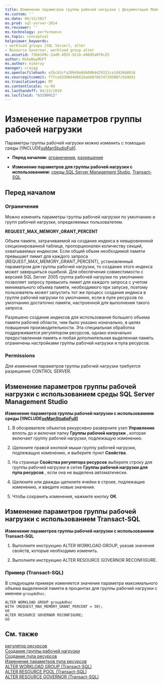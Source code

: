 ```yaml
---
title: Изменение параметров группы рабочей нагрузки | Документация Майкрософт
ms.custom: ''
ms.date: 06/13/2017
ms.prod: sql-server-2014
ms.reviewer: ''
ms.technology: performance
ms.topic: conceptual
helpviewer_keywords:
- workload groups [SQL Server], alter
- Resource Governor, workload group alter
ms.assetid: 73b6109c-2ad0-4915-b11b-d40d5a0fdc25
author: MikeRayMSFT
ms.author: mikeray
manager: craigg
ms.openlocfilehash: e2bcb3cfa20948e6bb0964d29331ca1d426b8916
ms.sourcegitcommit: f7fced330b64d6616aeb8766747295807c92dd41
ms.translationtype: MT
ms.contentlocale: ru-RU
ms.lasthandoff: 04/23/2019
ms.locfileid: "63199912"
---
```

# <a name="change-workload-group-settings"></a>Изменение параметров группы рабочей нагрузки
  Параметры группы рабочей нагрузки можно изменить с помощью среды [!INCLUDE[ssManStudioFull](../../includes/ssmanstudiofull-md.md)].  
  
-   **Перед началом:**  [ограничения](#LimitationsRestrictions), [разрешения](#Permissions)  
  
-   **Изменение параметров для группы рабочей нагрузки с использованием:**  [среды SQL Server Management Studio](#ChgWGProp), [Transact-SQL](#ChgWGTSQL)  
  
## <a name="before-you-begin"></a>Перед началом  
  
###  <a name="LimitationsRestrictions"></a> Ограничения  
 Можно изменить параметры группы рабочей нагрузки по умолчанию и групп рабочей нагрузки, определяемых пользователем.  
  
 **REQUEST_MAX_MEMORY_GRANT_PERCENT**  
  
 Объем памяти, затрачиваемой на создание индекса в невыровненной секционированной таблице, пропорционален количеству секций, охватываемых индексом. Если общий объем необходимой памяти превышает лимит для каждого запроса (REQUEST_MAX_MEMORY_GRANT_PERCENT), установленный параметром для группы рабочей нагрузки, то создание этого индекса может завершиться ошибкой. Для обеспечения совместимости с версией SQL Server 2005 группа рабочей нагрузки по умолчанию позволяет запросу превысить лимит для каждого запроса с учетом минимального объема памяти, необходимого при запуске, поэтому пользователь может запустить тот же процесс создания индекса в группе рабочей нагрузки по умолчанию, если в пуле ресурсов по умолчанию достаточно памяти, настроенной для выполнения такого запроса.  
  
 Разрешено создание индексов для использования большего объема памяти рабочей области, чем было указано изначально, в целях повышения производительности. Эта специальная обработка поддерживается регулятором ресурсов, однако изначально предоставленная память и любая дополнительная выделенная память ограничены настройками группы рабочей нагрузки и пула ресурсов.  
  
###  <a name="Permissions"></a> Permissions  
 Для изменения параметров группы рабочей нагрузки требуется разрешение CONTROL SERVER.  
  
##  <a name="ChgWGProp"></a> Изменение параметров группы рабочей нагрузки с использованием среды SQL Server Management Studio  
 **Изменение параметров группы рабочей нагрузки с использованием среды [!INCLUDE[ssManStudioFull](../../includes/ssmanstudiofull-md.md)]**  
  
1.  В обозревателе объектов рекурсивно разверните узел **Управление** вплоть до и включая папку **Группы рабочей нагрузки** , которая включает группу рабочей нагрузки, подлежащую изменению.  
  
2.  Щелкните правой кнопкой мыши группу рабочей нагрузки, подлежащую изменению, и выберите пункт **Свойства**.  
  
3.  На странице **Свойства регулятора ресурсов** выберите строку для группы рабочей нагрузки в сетке **Группы рабочей нагрузки для пула ресурсов** , если она не выделена автоматически.  
  
4.  Щелкните или дважды щелкните ячейки в строке, подлежащие изменению, и введите новые значения.  
  
5.  Чтобы сохранить изменения, нажмите кнопку **ОК**.  
  
##  <a name="ChgWGTSQL"></a> Изменение параметров группы рабочей нагрузки с использованием Transact-SQL  
 **Изменение параметров группы рабочей нагрузки с использованием Transact-SQL**  
  
1.  Выполните инструкцию ALTER WORKLOAD GROUP, указав значения свойств, которые необходимо изменить.  
  
2.  Выполните инструкцию ALTER RESOURCE GOVERNOR RECONFIGURE.  
  
### <a name="example-transact-sql"></a>Пример (Transact-SQL)  
 В следующем примере изменяется значение параметра максимального объема выделенной памяти в процентах для группы рабочей нагрузки с именем `groupAdhoc`.  
  
```  
ALTER WORKLOAD GROUP groupAdhoc  
WITH (REQUEST_MAX_MEMORY_GRANT_PERCENT = 30);  
GO  
ALTER RESOURCE GOVERNOR RECONFIGURE;  
GO  
```  
  
## <a name="see-also"></a>См. также  
 [регулятор ресурсов](resource-governor.md)   
 [Создание группы рабочей нагрузки](create-a-workload-group.md)   
 [Создание пула ресурсов](create-a-resource-pool.md)   
 [Изменение параметров пула ресурсов](change-resource-pool-settings.md)   
 [ALTER WORKLOAD GROUP (Transact-SQL)](/sql/t-sql/statements/alter-workload-group-transact-sql)   
 [ALTER RESOURCE POOL (Transact-SQL)](/sql/t-sql/statements/alter-resource-pool-transact-sql)   
 [ALTER RESOURCE GOVERNOR (Transact-SQL)](/sql/t-sql/statements/alter-resource-governor-transact-sql)  
  
  
